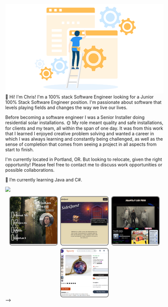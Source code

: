 <!-- ☕Javascript | 📊SQL | 🎨HTML/CSS | 🐍Python | 📩Express.js | 🧪Flask | 🔰Node.js | ⚛Redux.js/React.js | ⚗SQLAlchemy | 💠Sequelize | 🐘Postgresql | 💨Tailwind CSS -->

![website-construction](/construct.png)
👋 Hi! I'm Chris! I'm a 100% stack Software Engineer looking for a Junior 100% Stack Software Engineer position. I'm passionate about software that levels playing fields and changes the way we live our lives.

Before becoming a software engineer I was a Senior Installer doing residential solar installations. 🌞 My role meant quality and safe installations, for clients and my team, all within the span of one day. It was from this work that I learned I enjoyed creative problem solving and wanted a career in which I was always learning and constantly being challenged, as well as the sense of completion that comes from seeing a project in all aspects from start to finish.

I'm currently located in Portland, OR. But looking to relocate, given the right opportunity! Please feel free to contact me to discuss work opportunities or possible collaborations.

🌱 I’m currently learning Java and C#.

<!-- 🤔I'm currently refactoring my past projects to make them as polished as possible, while also exploring new technologies and languages to add to my aresnal.⚔ -->

<p>
  <p href="https://skillicons.dev" align="center" style="display: flex; align-items: center;" >
    <img src="https://skillicons.dev/icons?i=androidstudio,aws,cs,css,docker,eclipse,express,html,flask,git,java,js,nodejs,nextjs,postgres,postman,prisma,py,react,redux,sqlite,sequelize,tailwind,ts,visualstudio,vscode&perline=9" />
  </p>
</p>

<div
  style="display: flex; flex-wrap: wrap; justify-content: center; gap: 0.5rem"
>
  <a
    href="https://cludwell.github.io/"
    style="overflow: hidden; border-radius: 0.5rem; border: 2px solid gray"
  >
    <img
      src="./portfolio.png"
      style="object-fit: cover; width: 150px; height: 150px"
    />
  </a>
  <a
    href="https://sidequest-grd2.onrender.com/"
    style="overflow: hidden; border-radius: 0.5rem; border: 2px solid gray"
  >
    <img
      src="./sidequest.png"
      style="object-fit: cover; width: 150px; height: 150px"
    />
  </a>
  <a
    href="https://fancamp.onrender.com/"
    style="overflow: hidden; border-radius: 0.5rem; border: 2px solid gray"
  >
    <img
      src="./juanita.png"
      style="object-fit: cover; width: 150px; height: 150px"
    />
  </a>
  <a
    href="https://spacey-yscj.onrender.com/"
    style="overflow: hidden; border-radius: 0.5rem; border: 2px solid gray"
  >
    <img
      src="./spacey.png"
      style="object-fit: cover; width: 150px; height: 150px"
    />
  </a>
</div>

<!--
**cludwell/cludwell** is a ✨ _special_ ✨ repository because its `README.md` (this file) appears on your GitHub profile.

<!-- Here are some ideas to get you started:

- 🔭 I’m currently working on ...
- 🌱 I’m currently learning ...
- 👯 I’m looking to collaborate on ...
- 🤔 I’m looking for help with ...
- 💬 Ask me about ...
- 📫 How to reach me: ...
- 😄 Pronouns: ...
- ⚡ Fun fact: ...
--> -->
